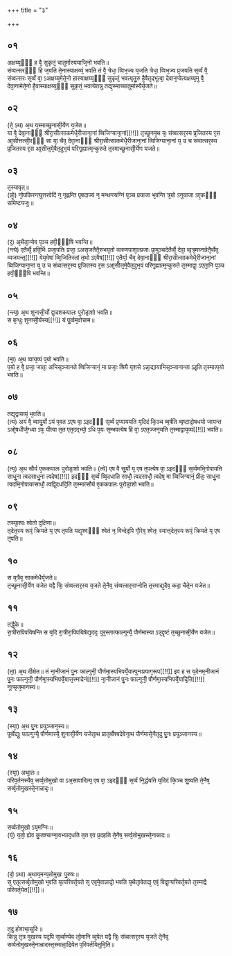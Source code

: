 +++
title = "३"

+++
## ०१
अक्षय्य᳘ᳫं᳘ ह वै᳘ सुकृतं᳘ चातुर्मास्ययाजि᳘नो भवति॥  
संव्वत्सरᳫँ᳭ हि ज᳘यति ते᳘नास्याक्षय्यं᳘ भवति तं वै᳘ त्रेधा᳘ व्विभ᳘ज्य य᳘जति त्रेधा᳘ व्विभ᳘ज्य प्र᳘जयति स᳘र्व्वं वै᳘ संव्वत्सरः स᳘र्व्वं वा᳘ ऽअक्षय्य᳘मेते᳘नो हास्याक्षय्य᳘ᳫँ᳘ सुकृतं᳘ भवत्यृतु᳘रु है᳘वैत᳘द्भूत्वा᳘ देवान᳘प्येत्यक्षय्य᳘मु वै᳘ देवा᳘नामेते᳘नो है᳘वास्याक्षय्य᳘ᳫँ᳘ सुकृतं᳘ भवत्येतन्नु तद्य᳘स्माच्चातुर्मास्यैर्य᳘जते॥  
## ०२
(ते᳘ ऽथ) अ᳘थ य᳘स्माच्छुनासी᳘र्येण य᳘जेत॥  
या वै᳘ देवा᳘नाᳫँ᳭ श्रीरा᳘सीत्साकमेधै᳘रीजाना᳘नां व्विजिग्याना᳘नां[[!!]] त᳘च्छुनम᳘थ यः᳘ संव्वत्सर᳘स्य प्र᳘जितस्य र᳘स आ᳘सीत्तत्सी᳘रᳫँ᳭ सा या᳘ चैव᳘ देवा᳘नाᳫँ᳭ श्रीरा᳘सीत्साकमेधै᳘रीजाना᳘नां व्विजिग्याना᳘नां य᳘ उ च संव्वत्सर᳘स्य प्र᳘जितस्य र᳘स आ᳘सीत्त᳘मे᳘वैत᳘दुभ᳘यं परिगृ᳘ह्यात्म᳘न्कुरुते त᳘स्माच्छुनासी᳘र्येण यजते॥  
## ०३
त᳘स्यावृत्॥  
(न्नो᳘) नो᳘पकिरन्त्युत्तरवेदिं न᳘ गृह्णन्ति पृषदाज्यं न᳘ मन्थन्त्यग्निं प᳘ञ्च प्रयाजा भ᳘वन्ति त्र᳘यो ऽनुयाजा ऽए᳘कᳫँ᳭ समिष्टयजुः॥  
## ०४
(र᳘) अ᳘थैता᳘न्येव प᳘ञ्च हवी᳘ᳫँ᳘षि भवन्ति॥  
(न्त्ये) एतैर्व्वै᳘ हवि᳘र्भिः प्रजा᳘पतिः प्रजा᳘ ऽअसृजतैतै᳘रुभय᳘तो व्वरुणपाशा᳘त्प्रजाः प्रा᳘मुञ्चदेतैर्व्वै᳘ देवा᳘ व्वृत्र᳘मघ्नन्नेतै᳘र्व्वेव᳘ व्यजयन्त᳘[[!!]] येय᳘मेषां व्वि᳘जितिस्तां त᳘थो ऽएवैष[[!!]] ए᳘तैर्या᳘ चैव᳘ देवा᳘नाᳫँ᳭ श्रीरा᳘सीत्साकमेधै᳘रीजाना᳘नां व्विजिग्याना᳘नां य᳘ उ च संव्वत्सर᳘स्य प्र᳘जितस्य र᳘स ऽआ᳘सीत्त᳘मे᳘वैत᳘दुभ᳘यं परिगृ᳘ह्यात्म᳘न्कुरुते त᳘स्माद्वा᳘ ऽएता᳘नि प᳘ञ्च हवी᳘ᳫँ᳘षि भवन्ति॥  
## ०५
(न्त्य᳘) अ᳘थ शुनासी᳘र्यो द्वा᳘दशकपालः पुरोडा᳘शो भवति॥  
स ब᳘न्धुः शुनासी᳘र्यस्य[[!!]] यं पू᳘र्व्वम᳘वोचाम॥  
## ०६
(मा᳘) अ᳘थ व्वाय᳘व्यं प᳘यो भवति॥  
प᳘यो ह वै᳘ प्रजा᳘ जाता᳘ अभिस᳘ञ्जानते व्विजिग्यानं᳘ मा प्रजाः᳘ श्रियै य᳘शसे ऽन्ना᳘द्यायाभिस᳘ञ्जानान्ता ऽइ᳘ति त᳘स्मात्प᳘यो भवति॥  
## ०७
तद्य᳘द्वायव्यं᳘ भ᳘वति॥  
(त्य) अयं वै᳘ व्वायु᳘र्यो ऽयं प᳘वत ऽएष वा᳘ ऽइदᳫँ᳭ स᳘र्व्वं प्र᳘प्याययति य᳘दिदं कि᳘ञ्च व्व᳘र्षति व्वृष्टादो᳘षधयो जायन्त ऽओ᳘षधीर्ज᳘ग्ध्वा ऽपः᳘ पीत्वा त᳘त एत᳘दद्भ्यो᳘ ऽधि प᳘यः स᳘म्भवत्येष हि वा᳘ ऽएत᳘ज्जन᳘यति त᳘स्माद्वाय᳘व्यं[[!!]] भवति॥  
## ०८
(त्य᳘) अ᳘थ सौर्य ए᳘ककपालः पुरोडा᳘शो भवति॥ 
(त्ये) एष वै सू᳘र्यो य᳘ एष त᳘पत्येष वा᳘ ऽइदᳫँ᳭ स᳘र्व्वमभि᳘गोपायति साधु᳘ना त्वदसाधु᳘ना त्वदेष[[!!]] इदᳫँ᳭ स᳘र्व्वं व्वि᳘दधाति साधौ᳘ त्वदसाधौ᳘ त्वदेष᳘ मा व्विजिग्यानं᳘ प्रीतः᳘ साधु᳘ना त्वदभि᳘गोपायत्साधौ᳘ त्वद्वि᳘दधदि᳘ति त᳘स्मात्सौर्य ए᳘ककपालः पुरोडा᳘शो भवति॥  
## ०९
तस्या᳘श्वः श्वेतो द᳘क्षिणा॥  
त᳘देत᳘स्य रूपं᳘ क्रियते य᳘ एष त᳘पति यद्य᳘श्वᳫं᳭ श्वेतं न᳘ विन्देद᳘पि गौ᳘रेव᳘ श्वेतः᳘ स्यात्त᳘देत᳘स्य रूपं᳘ क्रियते य᳘ एष त᳘पति॥  
## १०
स य᳘त्रैव᳘ साकमेधैर्य᳘जते॥  
त᳘च्छुनासी᳘र्येण यजेत यद्वै त्रिः᳘ संव्वत्सर᳘स्य य᳘जते ते᳘नैव᳘ संव्वत्सर᳘माप्नोति त᳘स्माद्य᳘दैव᳘ कदा᳘ चैते᳘न यजेत॥  
## ११
तद्धै᳘के॥  
रा᳘त्रीरापिपयिषन्ति स य᳘दि रा᳘त्रीरा᳘पिपयिषेद्य᳘ददः᳘ पुर᳘स्तात्फाल्गुन्यै᳘ पौर्णमास्या ऽउ᳘द्दृष्टं त᳘च्छुनासी᳘र्येण यजेत॥  
## १२
(ता᳘) अ᳘थ दीक्षेत॥ 
तं ना᳘नीजानं पु᳘नः फाल्गुनी᳘ पौर्णमा᳘स्यभिपर्ये᳘यात्पुनःप्रयाग᳘रूप[[!!]] इव ह स य᳘देनम᳘नीजानं पु᳘नः फाल्गुनी᳘ पौर्णमा᳘स्यभिपर्ये᳘यात्त᳘स्मादेनं[[!!]] ना᳘नीजानं पु᳘नः फाल्गुनी᳘ पौर्णमा᳘स्यभिपर्ये᳘यादि᳘ति[[!!]] नूत्सृज᳘मानस्य॥  
## १३
(स्या᳘) अ᳘थ पु᳘नः प्रयुञ्जान᳘स्य॥  
पूर्व्वेद्युः᳘ फाल्गुन्यै᳘ पौर्णमास्यै᳘ शुनासी᳘र्येण यजेता᳘थ प्रात᳘र्व्वैश्वदेवेना᳘थ पौर्णमासे᳘नैत᳘दु पु᳘नः प्रयुञ्जानस्य॥  
## १४
(स्या᳘) अथा᳘तः॥  
परिव᳘र्तनस्यैव᳘ सर्व्व᳘तोमुखो वा ऽअ᳘सावादित्य᳘ एष वा᳘ ऽइदᳫँ᳭ स᳘र्व्वं नि᳘र्द्धयति य᳘दिदं कि᳘ञ्च शु᳘ष्यति ते᳘नैष᳘ सर्व्व᳘तोमुखस्ते᳘नान्नादः᳘॥  
## १५
सर्व्वतोमुखो ऽय᳘मग्निः॥  
(र्य᳘) य᳘तो᳘ ह्येव कु᳘तश्चाग्ना᳘वभ्याद᳘धति त᳘त एव प्र᳘दहति ते᳘नैष᳘ सर्व्व᳘तोमुखस्ते᳘नान्नादः॥  
## १६
(दो᳘ ऽथा) अ᳘थाय᳘मन्य᳘तोमुखः पु᳘रुषः॥  
स᳘ एत᳘त्सर्व्व᳘तोमुखो भ᳘वति य᳘त्परिवर्त᳘यते स᳘ एव᳘मे᳘वान्नादो᳘ भवति य᳘थैता᳘वेतद्य᳘ एवं᳘ विद्वा᳘न्परिवर्त᳘यते त᳘स्माद्वै परिवर्त᳘येत[[!!]]॥  
## १७
त᳘दु होवाचा᳘सुरिः॥  
किन्नु त᳘त्र मुखस्य यद᳘पि स᳘र्व्वाण्येव लो᳘मानि व्व᳘पेत यद्वै त्रिः᳘ संव्वत्सर᳘स्य य᳘जते ते᳘नैव᳘ सर्व्वतोमुखस्ते᳘नान्नादस्त᳘स्मान्ना᳘द्रियेत प᳘रिवर्तयितुमि᳘ति॥  
